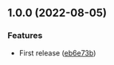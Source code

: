 ## 1.0.0 (2022-08-05)


### Features

* First release ([eb6e73b](https://github.com/unlight/semantic-release-workspace-dependency/commit/eb6e73b578913b5db9da3f76233619d21bb7d394))
